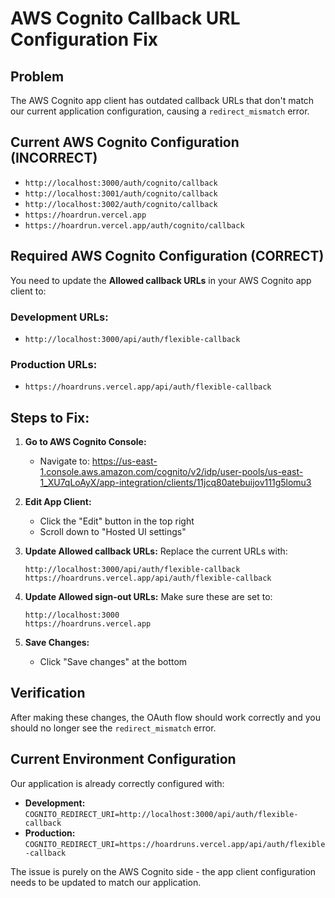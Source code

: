 # AWS Cognito Callback URL Configuration Fix

## Problem
The AWS Cognito app client has outdated callback URLs that don't match our current application configuration, causing a `redirect_mismatch` error.

## Current AWS Cognito Configuration (INCORRECT)
- `http://localhost:3000/auth/cognito/callback`
- `http://localhost:3001/auth/cognito/callback` 
- `http://localhost:3002/auth/cognito/callback`
- `https://hoardrun.vercel.app`
- `https://hoardrun.vercel.app/auth/cognito/callback`

## Required AWS Cognito Configuration (CORRECT)
You need to update the **Allowed callback URLs** in your AWS Cognito app client to:

### Development URLs:
- `http://localhost:3000/api/auth/flexible-callback`

### Production URLs:
- `https://hoardruns.vercel.app/api/auth/flexible-callback`

## Steps to Fix:

1. **Go to AWS Cognito Console:**
   - Navigate to: https://us-east-1.console.aws.amazon.com/cognito/v2/idp/user-pools/us-east-1_XU7qLoAyX/app-integration/clients/11jcq80atebuijov111g5lomu3

2. **Edit App Client:**
   - Click the "Edit" button in the top right
   - Scroll down to "Hosted UI settings"

3. **Update Allowed callback URLs:**
   Replace the current URLs with:
   ```
   http://localhost:3000/api/auth/flexible-callback
   https://hoardruns.vercel.app/api/auth/flexible-callback
   ```

4. **Update Allowed sign-out URLs:**
   Make sure these are set to:
   ```
   http://localhost:3000
   https://hoardruns.vercel.app
   ```

5. **Save Changes:**
   - Click "Save changes" at the bottom

## Verification
After making these changes, the OAuth flow should work correctly and you should no longer see the `redirect_mismatch` error.

## Current Environment Configuration
Our application is already correctly configured with:
- **Development:** `COGNITO_REDIRECT_URI=http://localhost:3000/api/auth/flexible-callback`
- **Production:** `COGNITO_REDIRECT_URI=https://hoardruns.vercel.app/api/auth/flexible-callback`

The issue is purely on the AWS Cognito side - the app client configuration needs to be updated to match our application.
